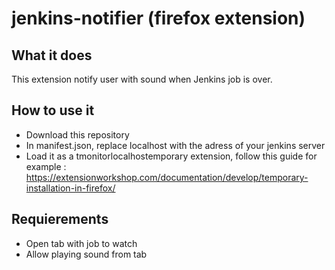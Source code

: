 # jenkins-notifier (firefox extension)

## What it does

This extension notify user with sound when Jenkins job is over.

## How to use it

* Download this repository
* In manifest.json, replace localhost with the adress of your jenkins server
* Load it as a tmonitorlocalhostemporary extension, follow this guide for example : https://extensionworkshop.com/documentation/develop/temporary-installation-in-firefox/ 

## Requierements

* Open tab with job to watch
* Allow playing sound from tab
